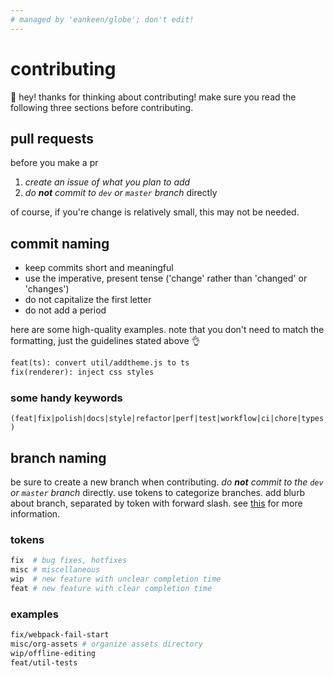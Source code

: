 ```yaml
---
# managed by 'eankeen/globe'; don't edit!
---
```


# contributing

👋 hey! thanks for thinking about contributing! make sure you read the following three sections before contributing.

## pull requests

before you make a pr

1. *create an issue of what you plan to add*
2. *do **not** commit to `dev` or `master` branch* directly

of course, if you're change is relatively small, this may not be needed.

## commit naming

* keep commits short and meaningful
* use the imperative, present tense ('change' rather than 'changed' or 'changes')
* do not capitalize the first letter
* do not add a period

here are some high-quality examples. note that you don't need to match the formatting, just the guidelines stated above :ok_hand:

```md
feat(ts): convert util/addtheme.js to ts
fix(renderer): inject css styles
```

### some handy keywords

`(feat|fix|polish|docs|style|refactor|perf|test|workflow|ci|chore|types)`

## branch naming

be sure to create a new branch when contributing. *do **not** commit to the `dev` or `master` branch* directly. use tokens to categorize branches. add blurb about branch, separated by token with forward slash. see [this](https://stackoverflow.com/a/6065944) for more information.

### tokens

```sh
fix  # bug fixes, hotfixes
misc # miscellaneous
wip  # new feature with unclear completion time
feat # new feature with clear completion time
```

### examples

```sh
fix/webpack-fail-start
misc/org-assets # organize assets directory
wip/offline-editing
feat/util-tests
```
